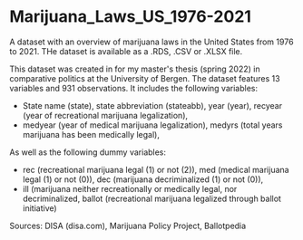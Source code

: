 # Marijuana_Laws_US_1976-2021
A dataset with an overview of marijuana laws in the United States from 1976 to 2021. 
THe dataset is available as a .RDS, .CSV or .XLSX file.

This dataset was created in for my master's thesis (spring 2022) in comparative politics at the University of Bergen.
The dataset features 13 variables and 931 observations.
It includes the following variables:
- State name (state), state abbreviation (stateabb), year (year), recyear (year of recreational marijuana legalization),
- medyear (year of medical marijuana legalization), medyrs (total years marijuana has been medically legal),
 
As well as the following dummy variables:
- rec (recreational marijuana legal (1) or not (2)), med (medical marijuana legal (1) or not (0)), dec (marijuana decriminalized (1) or not (0)),
- ill (marijuana neither recreationally or medically legal, nor decriminalized, ballot (recreational marijuana legalized through ballot initiative)

Sources:
DISA (disa.com), Marijuana Policy Project, Ballotpedia
